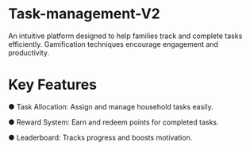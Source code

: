 # Task-management-V2

An intuitive platform designed to help families track and complete tasks efficiently. Gamification techniques encourage engagement and productivity.

# Key Features

  ● Task Allocation: Assign and manage household tasks easily.
  
  ● Reward System: Earn and redeem points for completed tasks.

  ● Leaderboard: Tracks progress and boosts motivation.
